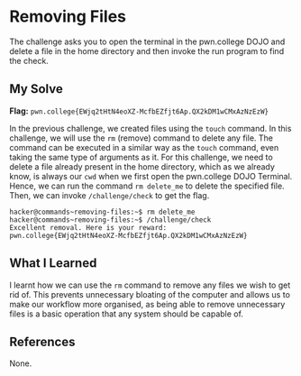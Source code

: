 # Removing Files
The challenge asks you to open the terminal in the pwn.college DOJO and delete a file in the home directory and then invoke the run program to find the check.

## My Solve
**Flag:** `pwn.college{EWjq2tHtN4eoXZ-McfbEZfjt6Ap.QX2kDM1wCMxAzNzEzW}`

In the previous challenge, we created files using the `touch` command. In this challenge, we will use the `rm` (remove) command to delete any file. The command can be executed in a similar way as the `touch` command, even taking the same type of arguments as it. For this challenge, we need to delete a file already present in the home directory, which as we already know, is always our `cwd` when we first open the pwn.college DOJO Terminal. Hence, we can run the command `rm delete_me` to delete the specified file. Then, we can invoke `/challenge/check` to get the flag.

```
hacker@commands~removing-files:~$ rm delete_me
hacker@commands~removing-files:~$ /challenge/check
Excellent removal. Here is your reward:
pwn.college{EWjq2tHtN4eoXZ-McfbEZfjt6Ap.QX2kDM1wCMxAzNzEzW}
```

## What I Learned
I learnt how we can use the `rm` command to remove any files we wish to get rid of. This prevents unnecessary bloating of the computer and allows us to make our workflow more organised, as being able to remove unnecessary files is a basic operation that any system should be capable of.

## References
None.
